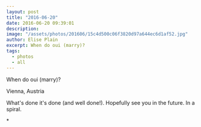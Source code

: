 ```yaml
---
layout: post
title: "2016-06-20"
date: 2016-06-20 09:39:01
description: 
image: "/assets/photos/201606/15c4d500c06f3820d97a644ec6d1af52.jpg"
author: Elise Plain
excerpt: When do oui (marry)?
tags: 
  - photos
  - all
---
```


When do oui (marry)?
<p></p>
Vienna, Austria<p>What's done it's done (and well done!). Hopefully see you in the future. In a spiral.</p><p>*</p>